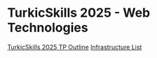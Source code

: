 # TurkicSkills 2025 - Web Technologies

[TurkicSkills 2025 TP Outline](test-project-outline.md)
[Infrastructure List](infrastructure-list.md)
